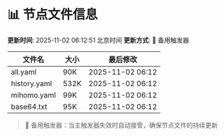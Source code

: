 # 📊 节点文件信息

**更新时间**: 2025-11-02 06:12:51 北京时间
**更新方式**: 🔄 备用触发器

| 文件名 | 大小 | 最后修改 |
|--------|------|----------|
| all.yaml | 90K | 2025-11-02 06:12 |
| history.yaml | 532K | 2025-11-02 06:12 |
| mihomo.yaml | 99K | 2025-11-02 06:12 |
| base64.txt | 95K | 2025-11-02 06:12 |

> 🔄 备用触发器：当主触发器失效时自动接管，确保节点文件的持续更新
